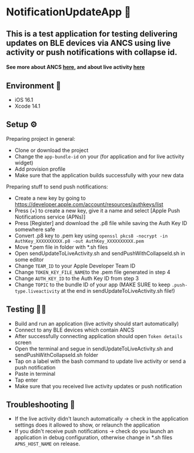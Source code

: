 # NotificationUpdateApp 📱
## This is a test application for testing delivering updates on BLE devices via ANCS using live activity or push notifications with collapse id. 
#### See more about ANCS [here](https://developer.apple.com/library/archive/documentation/CoreBluetooth/Reference/AppleNotificationCenterServiceSpecification/Specification/Specification.html), and about live activity [here](https://developer.apple.com/documentation/activitykit)

## Environment 🔨
- iOS 16.1
- Xcode 14.1

## Setup ⚙️
Preparing project in general:
- Clone or download the project
- Change the ```app-bundle-id``` on your (for application and for live activity widget)
- Add provision profile
- Make sure that the application builds successfully with your new data

Preparing stuff to send push notifications:
- Create a new key by going to https://developer.apple.com/account/resources/authkeys/list
- Press (+) to create a new key, give it a name and select [Apple Push Notifications service (APNs)]
- Press [Register] and download the .p8 file while saving the Auth Key ID somewhere safe
- Convert .p8 key to .pem key using ```openssl pkcs8 -nocrypt -in AuthKey_XXXXXXXXXX.p8 -out AuthKey_XXXXXXXXXX.pem```
- Move *.pem file in folder with *.sh files
- Open sendUpdateToLiveActivity.sh and sendPushWithCollapseId.sh in some editor
- Change ```TEAM_ID``` to your Apple Developer Team ID
- Change ```TOKEN_KEY_FILE_NAME```to the .pem file generated in step 4
- Change ```AUTH_KEY_ID``` to the Auth Key ID from step 3
- Change ```TOPIC``` to the bundle ID of your app (MAKE SURE to keep ```.push-type.liveactivity``` at the end in sendUpdateToLiveActivity.sh file!)

## Testing 👨‍💻
- Build and run an application (live activity should start automatically)
- Connect to any BLE devices which contain ANCS
- After successfully connecting application should open ```Token details``` screen
- Open the terminal and segue in sendUpdateToLiveActivity.sh and sendPushWithCollapseId.sh folder
- Tap on a label with the bash command to update live activity or send a push notification
- Paste in terminal
- Tap enter
- Make sure that you received live activity updates or push notification

## Troubleshooting 🐛
- If the live activity didn't launch automatically -> check in the application settings does it allowed to show, or relaunch the application
- If you didn't receive push notifications -> check do you launch an application in debug configuration, otherwise change in *.sh files ```APNS_HOST_NAME``` on release.
